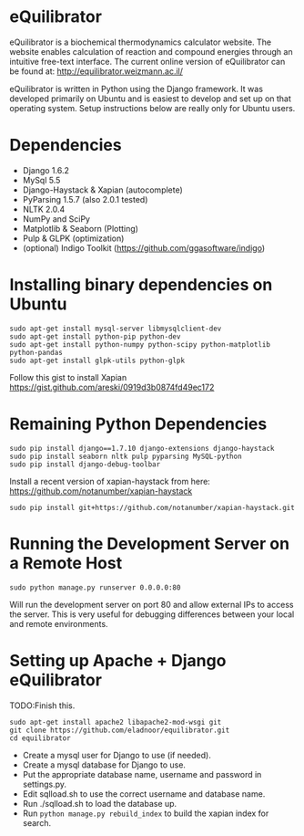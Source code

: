 eQuilibrator
============

eQuilibrator is a biochemical thermodynamics calculator website. The website enables calculation 
of reaction and compound energies through an intuitive free-text interface. The current online
version of eQuilibrator can be found at:
http://equilibrator.weizmann.ac.il/

eQuilibrator is written in Python using the Django framework. It was developed primarily on Ubuntu
and is easiest to develop and set up on that operating system. Setup instructions below are really
only for Ubuntu users.

# Dependencies
- Django 1.6.2
- MySql 5.5
- Django-Haystack & Xapian (autocomplete)
- PyParsing 1.5.7 (also 2.0.1 tested)
- NLTK 2.0.4
- NumPy and SciPy
- Matplotlib & Seaborn (Plotting)
- Pulp & GLPK (optimization)
- (optional) Indigo Toolkit (https://github.com/ggasoftware/indigo)

# Installing binary dependencies on Ubuntu
```
sudo apt-get install mysql-server libmysqlclient-dev
sudo apt-get install python-pip python-dev
sudo apt-get install python-numpy python-scipy python-matplotlib python-pandas
sudo apt-get install glpk-utils python-glpk
```

Follow this gist to install Xapian 
https://gist.github.com/areski/0919d3b0874fd49ec172

# Remaining Python Dependencies 
```
sudo pip install django==1.7.10 django-extensions django-haystack
sudo pip install seaborn nltk pulp pyparsing MySQL-python
sudo pip install django-debug-toolbar
```

Install a recent version of xapian-haystack from here: 
https://github.com/notanumber/xapian-haystack
```
sudo pip install git+https://github.com/notanumber/xapian-haystack.git
```

# Running the Development Server on a Remote Host

```
sudo python manage.py runserver 0.0.0.0:80
```

Will run the development server on port 80 and allow external IPs to access the server. This is very
useful for debugging differences between your local and remote environments.

# Setting up Apache + Django eQuilibrator
TODO:Finish this.

```
sudo apt-get install apache2 libapache2-mod-wsgi git
git clone https://github.com/eladnoor/equilibrator.git
cd equilibrator
```

* Create a mysql user for Django to use (if needed).
* Create a mysql database for Django to use.
* Put the appropriate database name, username and password in settings.py.
* Edit sqlload.sh to use the correct username and database name. 
* Run ./sqlload.sh to load the database up. 
* Run `python manage.py rebuild_index` to build the xapian index for search.